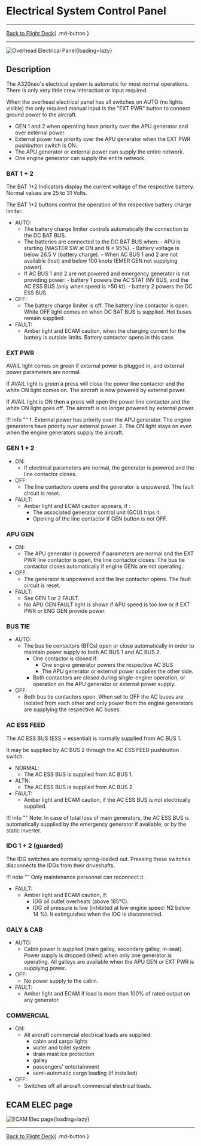 # Electrical System Control Panel

---

[Back to Flight Deck](../index.md){ .md-button }

---

![Overhead Electrical Panel](../../../assets/a32nx-briefing/overhead-panel/ELEC-Panel.jpg "Overhead Electrical Panel"){loading=lazy}

## Description

The A320neo's electrical system is automatic for most normal operations. There is only very little crew interaction or input required.

When the overhead electrical panel has all switches on AUTO (no lights visible) the only required manual input is the "EXT PWR" button to connect ground power to the aircraft.

- GEN 1 and 2 when operating have priority over the APU generator and over external power.
- External power has priority over the APU generator when the EXT PWR pushbutton switch is ON.
- The APU generator or external power can supply the entire network.
- One engine generator can supply the entire network.

### BAT 1 + 2

The BAT 1+2 Indicators display the current voltage of the respective battery. Normal values are 25 to 31 Volts.

The BAT 1+2 buttons control the operation of the respective battery charge limiter.

- AUTO:
    - The battery charge limiter controls automatically the connection to the DC BAT BUS.
    - The batteries are connected to the DC BAT BUS when:
          - APU is starting (MASTER SW at ON and N < 95%).
          - Battery voltage is below 26.5 V (battery charge).
          - When AC BUS 1 and 2 are not available (lost) and below 100 knots (EMER GEN not supplying power).
    - If AC BUS 1 and 2 are not powered and emergency generator is not
    providing power:
          - battery 1 powers the AC STAT INV BUS, and the AC ESS BUS (only when speed is >50 kt).
          - battery 2 powers the DC ESS BUS.
- OFF:
    - The battery charge limiter is off. The battery line contactor is open. White OFF light comes on when DC BAT BUS is supplied. Hot buses remain supplied.
- FAULT:
    - Amber light and ECAM caution, when the charging current for the battery is outside limits. Battery contactor opens in this case.

### EXT PWR

AVAIL light comes on green if external power is plugged in, and external power parameters are normal.

If AVAIL light is green a press will close the power line contactor and the white ON light comes on. The aircraft is now powered by external power.

If AVAIL light is ON then a press will open the power line contactor and the white ON light goes off. The aircraft is no longer powered by external power.

!!! info ""
    1. External power has priority over the APU generator. The engine generators have priority over external power.
    2. The ON light stays on even when the engine generators supply the aircraft.

### GEN 1 + 2

- ON:
    - If electrical parameters are normal, the generator is powered and the line contactor closes.
- OFF:
    - The line contactors opens and the generator is unpowered. The fault circuit is reset.
- FAULT:
    - Amber light and ECAM caution appears, if :
        - The associated generator control unit (GCU) trips it.
        - Opening of the line contactor if GEN button is not OFF.

### APU GEN

- ON:
    - The APU generator is powered if parameters are normal and the EXT PWR line contactor is open, the line contactor closes. The bus tie contactor closes automatically if engine GENs are not operating.
- OFF:
    - The generator is unpowered and the line contactor opens. The fault circuit is reset.
- FAULT:
    - See GEN 1 or 2 FAULT.
    - No APU GEN FAULT light is shown if APU speed is too low or if EXT PWR or ENG GEN provide power.

### BUS TIE

- AUTO:
    - The bus tie contactors (BTCs) open or close automatically in order to maintain power supply to both AC BUS 1 and AC BUS 2.
        - One contactor is closed if:
            - One engine generator powers the respective AC BUS
            - The APU generator or external power supplies the other side.
        - Both contactors are closed during single-engine operation, or operation on the APU generator or external power supply.
- OFF:
    - Both bus tie contactors open. When set to OFF the AC buses are isolated from each other and only power from the engine generators are supplying the respective AC buses.

### AC ESS FEED

The AC ESS BUS (ESS = essential) is normally supplied from AC BUS 1.

It may be supplied by AC BUS 2 through the AC ESS FEED pushbutton switch.

- NORMAL:
    - The AC ESS BUS is supplied from AC BUS 1.
- ALTN:
    - The AC ESS BUS is supplied from AC BUS 2.
- FAULT:
    - Amber light and ECAM caution, if the AC ESS BUS is not electrically supplied.

!!! info ""
    Note: In case of total loss of main generators, the AC ESS BUS is automatically supplied by the emergency generator if available, or by the static inverter.

### IDG 1 + 2 (guarded)

The IDG switches are normally spring-loaded out. Pressing these switches disconnects the IDGs from their driveshafts.

!!! note ""
    Only maintenance personnel can reconnect it.

- FAULT:
    - Amber light and ECAM caution, if:
        - IDG oil outlet overheats (above 185°C).
        - IDG oil pressure is low (inhibited at low engine speed: N2 below 14 %). It extinguishes when the IDG is disconnected.

### GALY & CAB

- AUTO:
    - Cabin power is supplied (main galley, secondary galley, in-seat). Power supply is dropped (shed) when only one generator is operating. All galleys are available when the APU GEN or EXT PWR is supplying power.
- OFF:
    - No power supply to the cabin.
- FAULT:
    - Amber light and ECAM if load is more than 100% of rated output on any generator.

### COMMERCIAL

- ON:
    - All aircraft commercial electrical loads are supplied:
        - cabin and cargo lights
        - water and toilet system
        - drain mast ice protection
        - galley
        - passengers' entertainment
        - semi-automatic cargo loading (if installed)
- OFF:
    - Switches off all aircraft commercial electrical loads.

## ECAM ELEC page

![ECAM Elec page](../../../assets/a32nx-briefing/overhead-panel/ECAM-Elec-page.jpg "ECAM Elec page"){loading=lazy}

---

[Back to Flight Deck](../index.md){ .md-button }
